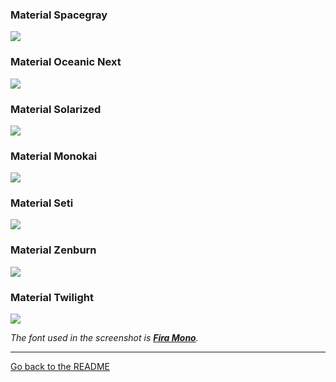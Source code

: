 ### Material Spacegray
![](https://raw.githubusercontent.com/saadq/Materialize/master/screenshots/Material%20Spacegray.png)

### Material Oceanic Next
![](https://raw.githubusercontent.com/saadq/Materialize/master/screenshots/Material%20Oceanic%20Next.png)

### Material Solarized
![](https://raw.githubusercontent.com/saadq/Materialize/master/screenshots/Material%20Solarized.png)

### Material Monokai
![](https://raw.githubusercontent.com/saadq/Materialize/master/screenshots/Material%20Monokai.png)

### Material Seti
![](https://raw.githubusercontent.com/saadq/Materialize/master/screenshots/Material%20Seti.png)

### Material Zenburn
![](https://raw.githubusercontent.com/saadq/Materialize/master/screenshots/Material%20Zenburn.png)

### Material Twilight
![](https://raw.githubusercontent.com/saadq/Materialize/master/screenshots/Material%20Twilight.png)

*The font used in the screenshot is [__Fira Mono__](https://mozilla.github.io/Fira/).*

---

[Go back to the README](/README.md)
